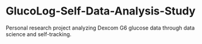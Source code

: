 # GlucoLog-Self-Data-Analysis-Study
Personal research project analyzing Dexcom G6 glucose data through data science and self-tracking.
